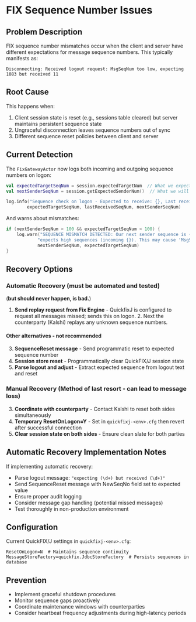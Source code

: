 # FIX Sequence Number Issues

## Problem Description
FIX sequence number mismatches occur when the client and server have different expectations for message sequence numbers. This typically manifests as:

```
Disconnecting: Received logout request: MsgSeqNum too low, expecting 1083 but received 11
```

## Root Cause
This happens when:
1. Client session state is reset (e.g., sessions table cleared) but server maintains persistent sequence state
2. Ungraceful disconnection leaves sequence numbers out of sync
3. Different sequence reset policies between client and server

## Current Detection
The `FixGatewayActor` now logs both incoming and outgoing sequence numbers on logon:
```kotlin
val expectedTargetSeqNum = session.expectedTargetNum  // What we expect to receive next
val nextSenderSeqNum = session.getExpectedSenderNum()  // What we will send next

log.info("Sequence check on logon - Expected to receive: {}, Last received: {}, Next to send: {}", 
        expectedTargetSeqNum, lastReceivedSeqNum, nextSenderSeqNum)
```

And warns about mismatches:
```kotlin
if (nextSenderSeqNum < 100 && expectedTargetSeqNum > 100) {
    log.warn("SEQUENCE MISMATCH DETECTED: Our next sender sequence is {} but counterparty " +
            "expects high sequences (incoming {}). This may cause 'MsgSeqNum too low' rejections.", 
            nextSenderSeqNum, expectedTargetSeqNum)
}
```

## Recovery Options


### Automatic Recovery (must be automated and tested) 
(**but should never happen, is bad.**)
1. **Send replay request from Fix Engine** - QuickfixJ is configured to request all messages missed; sends this on logon.
   2. Next the counterparty (Kalshi) replays any unknown sequence numbers.

#### Other alternatives - not recommended
3. **SequenceReset message** - Send programmatic reset to expected sequence number
2. **Session store reset** - Programmatically clear QuickFIX/J session state
3. **Parse logout and adjust** - Extract expected sequence from logout text and reset

### Manual Recovery (Method of last resort - can lead to message loss)
3. **Coordinate with counterparty** - Contact Kalshi to reset both sides simultaneously
2. **Temporary ResetOnLogon=Y** - Set in `quickfixj-<env>.cfg` then revert after successful connection
3. **Clear session state on both sides** - Ensure clean slate for both parties


## Automatic Recovery Implementation Notes
If implementing automatic recovery:
- Parse logout message: `"expecting (\d+) but received (\d+)"`
- Send SequenceReset message with NewSeqNo field set to expected value
- Ensure proper audit logging
- Consider message gap handling (potential missed messages)
- Test thoroughly in non-production environment

## Configuration
Current QuickFIX/J settings in `quickfixj-<env>.cfg`:
```
ResetOnLogon=N  # Maintains sequence continuity
MessageStoreFactory=quickfix.JdbcStoreFactory  # Persists sequences in database
```

## Prevention
- Implement graceful shutdown procedures
- Monitor sequence gaps proactively
- Coordinate maintenance windows with counterparties
- Consider heartbeat frequency adjustments during high-latency periods